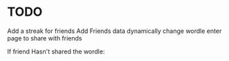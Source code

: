 # TODO

Add a streak for friends
Add Friends data 
dynamically change wordle enter page to share with friends

If friend Hasn't shared the wordle:
    